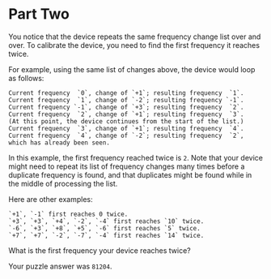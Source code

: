 # Part Two

You notice that the device repeats the same frequency change list over and over. To calibrate the device, you need to find the first frequency it reaches twice.

For example, using the same list of changes above, the device would loop as follows:

    Current frequency  `0`, change of `+1`; resulting frequency  `1`.
    Current frequency  `1`, change of `-2`; resulting frequency `-1`.
    Current frequency `-1`, change of `+3`; resulting frequency  `2`.
    Current frequency  `2`, change of `+1`; resulting frequency  `3`.
    (At this point, the device continues from the start of the list.)
    Current frequency  `3`, change of `+1`; resulting frequency  `4`.
    Current frequency  `4`, change of `-2`; resulting frequency  `2`, which has already been seen.

In this example, the first frequency reached twice is `2`. Note that your device might need to repeat its list of frequency changes many times before a duplicate frequency is found, and that duplicates might be found while in the middle of processing the list.

Here are other examples:

    `+1`, `-1` first reaches 0 twice.
    `+3`, `+3`, `+4`, `-2`, `-4` first reaches `10` twice.
    `-6`, `+3`, `+8`, `+5`, `-6` first reaches `5` twice.
    `+7`, `+7`, `-2`, `-7`, `-4` first reaches `14` twice.

What is the first frequency your device reaches twice?

Your puzzle answer was `81204`.
